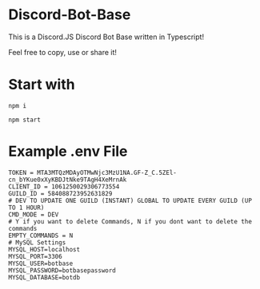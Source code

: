 # Discord-Bot-Base
This is a Discord.JS Discord Bot Base written in Typescript!

Feel free to copy, use or share it!

# Start with
```
npm i
```
```
npm start
```

# Example .env File
```
TOKEN = MTA3MTQzMDAyOTMwNjc3MzU1NA.GF-Z_C.5ZEl-cn_bYKue0xXyKBDJtNke9TAgH4XeMrnAk
CLIENT_ID = 1061250029306773554
GUILD_ID = 584088723952631829
# DEV TO UPDATE ONE GUILD (INSTANT) GLOBAL TO UPDATE EVERY GUILD (UP TO 1 HOUR)
CMD_MODE = DEV
# Y if you want to delete Commands, N if you dont want to delete the commands
EMPTY_COMMANDS = N
# MySQL Settings
MYSQL_HOST=localhost
MYSQL_PORT=3306
MYSQL_USER=botbase
MYSQL_PASSWORD=botbasepassword
MYSQL_DATABASE=botdb
```
